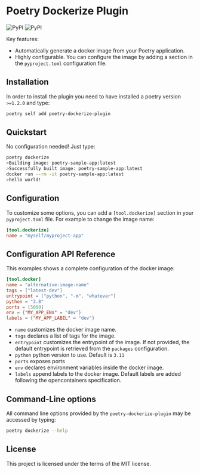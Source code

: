 # Poetry Dockerize Plugin

![PyPI](https://img.shields.io/pypi/v/poetry-dockerize-plugin?color=green&label=pypi%20package)
![PyPI](https://img.shields.io/pypi/pyversions/poetry-dockerize-plugin?color=gree)

Key features:

* Automatically generate a docker image from your Poetry application.
* Highly configurable. You can configure the image by adding a section in the `pyproject.toml` configuration file.

## Installation

In order to install the plugin you need to have installed a poetry version `>=1.2.0` and type:

```bash
poetry self add poetry-dockerize-plugin
```

## Quickstart

No configuration needed! Just type:
```bash
poetry dockerize
>Building image: poetry-sample-app:latest
>Successfully built image: poetry-sample-app:latest
docker run --rm -it poetry-sample-app:latest
>hello world!
```

## Configuration
To customize some options, you can add a `[tool.dockerize]` section in your `pyproject.toml` file. For example to change the image name:

```toml
[tool.dockerize]
name = "myself/myproject-app"
```

## Configuration API Reference

This examples shows a complete configuration of the docker image:

```toml
[tool.docker]
name = "alternative-image-name"
tags = ["latest-dev"]
entrypoint = ["python", "-m", "whatever"]
python = "3.8"
ports = [5000]
env = {"MY_APP_ENV" = "dev"}
labels = {"MY_APP_LABEL" = "dev"}
```

* `name` customizes the docker image name.
* `tags` declares a list of tags for the image.
* `entrypoint` customizes the entrypoint of the image. If not provided, the default entrypoint is retrieved from the `packages` configuration.
* `python` python version to use. Default is `3.11`
* `ports` exposes ports
* `env` declares environment variables inside the docker image.
* `labels` append labels to the docker image. Default labels are added following the opencontainers specification.


## Command-Line options

All command line options provided by the `poetry-dockerize-plugin` may be accessed by typing:

```bash
poetry dockerize --help
```

## License

This project is licensed under the terms of the MIT license.

